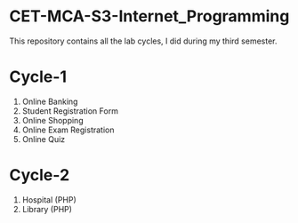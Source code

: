 # CET-MCA-S3-Internet_Programming
This repository contains all the lab cycles, I did during my third semester.

# Cycle-1

1. Online Banking
2. Student Registration Form
3. Online Shopping
4. Online Exam Registration
5. Online Quiz

# Cycle-2

1. Hospital (PHP)
2. Library (PHP)
